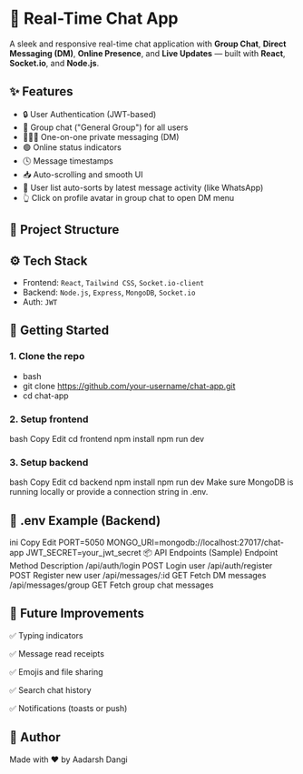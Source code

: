 # 🔗 Real-Time Chat App

A sleek and responsive real-time chat application with **Group Chat**, **Direct Messaging (DM)**, **Online Presence**, and **Live Updates** — built with **React**, **Socket.io**, and **Node.js**.

## ✨ Features

- 🔒 User Authentication (JWT-based)
- 💬 Group chat ("General Group") for all users
- 🧑‍🤝‍🧑 One-on-one private messaging (DM)
- 🟢 Online status indicators
- 🕓 Message timestamps
- 📥 Auto-scrolling and smooth UI
- 🔁 User list auto-sorts by latest message activity (like WhatsApp)
- 👆 Click on profile avatar in group chat to open DM menu

## 📁 Project Structure



## ⚙️ Tech Stack

- Frontend: `React`, `Tailwind CSS`, `Socket.io-client`
- Backend: `Node.js`, `Express`, `MongoDB`, `Socket.io`
- Auth: `JWT`

## 🚀 Getting Started

### 1. Clone the repo

- bash
- git clone https://github.com/your-username/chat-app.git
- cd chat-app

### 2. Setup frontend
bash
Copy
Edit
cd frontend
npm install
npm run dev

### 3. Setup backend
bash
Copy
Edit
cd backend
npm install
npm run dev
Make sure MongoDB is running locally or provide a connection string in .env.

## 🔐 .env Example (Backend)
ini
Copy
Edit
PORT=5050
MONGO_URI=mongodb://localhost:27017/chat-app
JWT_SECRET=your_jwt_secret
📦 API Endpoints (Sample)
Endpoint	Method	Description
/api/auth/login	POST	Login user
/api/auth/register	POST	Register new user
/api/messages/:id	GET	Fetch DM messages
/api/messages/group	GET	Fetch group chat messages

## 🧪 Future Improvements
✅ Typing indicators

✅ Message read receipts

✅ Emojis and file sharing

✅ Search chat history

✅ Notifications (toasts or push)


## 🙌 Author
Made with ❤️ by Aadarsh Dangi
